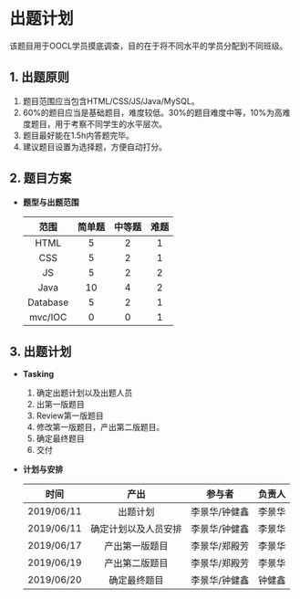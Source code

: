# 出题计划

该题目用于OOCL学员摸底调查，目的在于将不同水平的学员分配到不同班级。



## 1. 出题原则

1. 题目范围应当包含HTML/CSS/JS/Java/MySQL。
2. 60%的题目应当是基础题目，难度较低。30%的题目难度中等，10%为高难度题目，用于考察不同学生的水平层次。
3. 题目最好能在1.5h内答题完毕。
4. 建议题目设置为选择题，方便自动打分。



## 2. 题目方案

* **题型与出题范围**

  |   范围   | 简单题 | 中等题 | 难题 |
  | :------: | :----: | :----: | :--: |
  |   HTML   |   5    |   2    |  1   |
  |   CSS    |   5    |   2    |  1   |
  |    JS    |   5    |   2    |  2   |
  |   Java   |   10   |   4    |  2   |
  | Database |   5    |   2    |  1   |
  | mvc/IOC  |   0    |   0    |  1   |

  

## 3. 出题计划

* **Tasking**

  1. 确定出题计划以及出题人员
  2. 出第一版题目
  3. Review第一版题目
  4. 修改第一版题目，产出第二版题目。
  5. 确定最终题目
  6. 交付

  

* **计划与安排**

  |    时间    |         产出         |    参与者     | 负责人 |
  | :--------: | :------------------: | :-----------: | :----: |
  | 2019/06/11 |       出题计划       | 李景华/钟健鑫 | 李景华 |
  | 2019/06/11 | 确定计划以及人员安排 | 李景华/钟健鑫 | 李景华 |
  | 2019/06/17 |    产出第一版题目    | 李景华/郑殿芳 | 李景华 |
  | 2019/06/19 |    产出第二版题目    | 李景华/郑殿芳 | 李景华 |
  | 2019/06/20 |     确定最终题目     | 李景华/钟健鑫 | 钟健鑫 |

  





